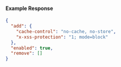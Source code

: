 <!-- Code generated for API Clients. DO NOT EDIT. -->

#### Example Response

```json
{
  "add": {
    "cache-control": "no-cache, no-store",
    "x-xss-protection": "1; mode=block"
  },
  "enabled": true,
  "remove": []
}
```
